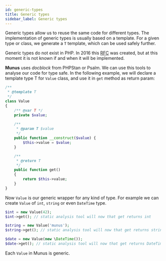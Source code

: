 ```yaml
---
id: generic-types
title: Generic types
sidebar_label: Generic types
---
```


Generic types allow us to reuse the same code for different types.
The implementation of generic types is usually based on a template. 
For a given type or class, we generate a `T` template, which can be used safely further.

Generic types do not exist in PHP. 
In 2016 this [RFC](https://wiki.php.net/rfc/generics) was created, but at this moment it is not known if and when it will be implemented.

**Munus** uses *docblock* from PHPStan or Psalm. We can use this tools to analyse our code for type safe.
In the following example, we will declare a template type T for `Value` class, and use it in `get` method as return param:

```php
/**
 * @template T
 */
class Value
{
    /** @var T */
    private $value;
    
    /**
     * @param T $value
     */
    public function __construct($value) {
        $this->value = $value;
    }

    /**
     * @return T
     */
    public function get()
    {
        return $this->value;
    }
}
```

Now `Value` is our generic wrapper for any kind of type. For example we can create `Value` of `int`, `string` or even `DateTime` type.

```php
$int = new Value(42);
$int->get(); // static analysis tool will now that get returns int

$string = new Value('munus');
$string->get(); // static analysis tool will now that get returns string

$date = new Value(new \DateTime());
$date->get(); // static analysis tool will now that get returns DateTime
```

Each `Value` in Munus is generic.
